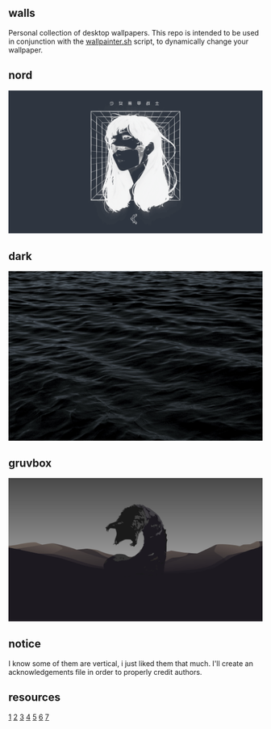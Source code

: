 walls
--------------------------------------------------------------------------------
Personal collection of desktop wallpapers. This repo is intended to be used in
conjunction with the [wallpainter.sh](https://github.com/jaimecgomezz/sh/blob/main/utils/wallpainter.sh)
script, to dynamically change your wallpaper.

nord
----------------------------------------
![nord](nord/dark-face.png "nord")

dark
----------------------------------------
![dark](dark/ocean-waves.jpg "dark")

gruvbox
----------------------------------------
![gruvbox](gruvbox/brown-sand-worm.jpg "gruvbox")


notice
--------------------------------------------------------------------------------
I know some of them are vertical, i just liked them that much.
I'll create an acknowledgements file in order to properly credit authors.


resources
--------------------------------------------------------------------------------
[1](https://github.com/dxnst/nord-wallpapers)
[2](https://nordthemewallpapers.com/)
[3](https://unsplash.com/collections/10775041/000000/add35e757dad99b50f9190060c2b8009)
[4](https://unsplash.com/collections/10775052/ffffff/a4ac63bf4ba28981b4392d2a846c499d)
[5](https://www.reddit.com/r/wallpapers/)
[6](https://www.reddit.com/r/unixporn)
[7](https://github.com/FrenzyExists/wallpapers)
